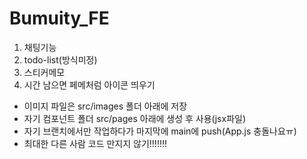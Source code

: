 # Bumuity_FE

1. 채팅기능
2. todo-list(방식미정)
3. 스티커메모
4. 시간 남으면 페메처럼 아이콘 띄우기

* 이미지 파일은 src/images 폴더 아래에 저장
* 자기 컴포넌트 폴더 src/pages 아래에 생성 후 사용(jsx파일)
* 자기 브랜치에서만 작업하다가 마지막에 main에 push(App.js 충돌나요ㅠ)
* 최대한 다른 사람 코드 만지지 않기!!!!!!!